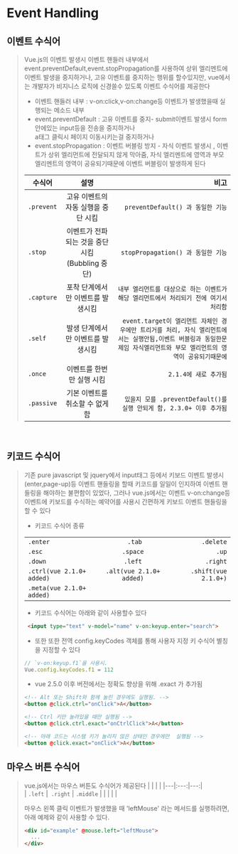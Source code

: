 # Event Handling

## 이벤트 수식어 
> Vue.js의 이벤트 발생시 이벤트 핸들러 내부에서 event.preventDefault,event.stopPropagation를 사용하여 
  상위 엘리멘트에 이벤트 발생을 중지하거나, 고유 이벤트를 중지하는 행위를 할수있지만, vue에서는 개발자가 
  비지니스 로직에 신경쓸수 있도록 이벤트 수식어를 제공한다
>  - 이벤트 핸들러 내부 : v-on:click,v-on:change등 이벤트가 발생했을때 실행되는 메소드 내부
>  - event.preventDefault : 고유 이벤트를 중지- submit이벤트 발생시 form안에있는 input등을 전송을 중지하거나<br> a태그 클릭시 페이지 이동시키는걸 중지하거나
>  - event.stopPropagation : 이벤트 버블링 방지 - 자식 이벤트 발생시 , 이벤트가 상위 엘리먼트에 전달되지 않게 막아줌, 자식 엘리멘트에 영역과 부모 엘리멘트의 영역이 공유되기때문에 이벤트 버블링이 발생하게 된다
> 
> | 수식어 | 설명 | 비고 |
> |---|:---:|---:|
> | `.prevent` | 고유 이벤트의 자동 실행을 중단 시킴 | `preventDefault() 과 동일한 기능` |
> | `.stop` | 이벤트가 전파되는 것을 중단 시킴 (Bubbling 중단) | `stopPropagation() 과 동일한 기능`  |
> | `.capture` | 포착 단계에서만 이벤트를 발생시킴 | `내부 엘리먼트를 대상으로 하는 이벤트가 해당 엘리먼트에서 처리되기 전에 여기서 처리함` |
> | `.self` | 발생 단계에서만 이벤트를 발생시킴 | `event.target이 엘리먼트 자체인 경우에만 트리거를 처리, 자식 엘리먼트에서는 실행안됨,이벤트 버블링과 동일한문제임 자식엘리먼트와 부모 엘리먼트의 영역이 공유되기때문에`  |
> | `.once` | 이벤트를 한번만 실행 시킴 | `2.1.4에 새로 추가됨`  |
> | `.passive` | 기본 이벤트를 취소할 수 없게 함 | `있을지 모를 .preventDefault()를 실행 안되게 함, 2.3.0+ 이후 추가됨`  |
<br>

## 키코드 수식어
> 기존 pure javascript 및 jquery에서 input태그 등에서 키보드 이벤트 발생시(enter,page-up)등 이벤트 핸들링을 할때 키코드를 일일이 인지하여 이벤트 핸들링을 해야하는 불편함이 있었다, 그러나 vue.js에서는 이벤트 v-on:change등 이벤트에 키보드를 수식하는 예약어를 사용시 간편하게 키보드 이벤트 핸들링을 할 수 있다 
>
>- 키코드 수식어 종류
>
> |   |     |    |
> |---|:---:|---:|                        
> | `.enter` |` .tab` | `.delete` |
> | `.esc` | `.space` | `.up`  |
> | `.down` | `.left` | `.right` |
> | `.ctrl(vue 2.1.0+ added)` | `.alt(vue 2.1.0+ added)` | `.shift(vue 2.1.0+)`  |
> | `.meta(vue 2.1.0+ added)` | |   |
> - 키코드 수식어는 아래와 같이 사용할수 있다
> ```html
>  <input type="text" v-model="name" v-on:keyup.enter="search">
> ```
>
> - 또한 또한 전역 config.keyCodes 객체를 통해 사용자 지정 키 수식어 별칭을 지정할 수 있다
>  
>  ```javascript
>  // `v-on:keyup.f1`을 사용시.
>  Vue.config.keyCodes.f1 = 112
>  ```
> - vue 2.5.0 이후 버전에서는
> 정확도 향상을 위해 .exact 가 추가됨
>  ``` html
>  <!-- Alt 또는 Shift와 함께 눌린 경우에도 실행됨. -->
> <button @click.ctrl="onClick">A</button>
> 
> <!-- Ctrl 키만 눌려있을 때만 실행됨 -->
> <button @click.ctrl.exact="onCtrlClick">A</button>
>
> <!-- 아래 코드는 시스템 키가 눌리지 않은 상태인 경우에만  실행됨 -->
> <button @click.exact="onClick">A</button>
>  ```

## 마우스 버튼 수식어
> vue.js에서는 마우스 버튼도 수식어가 제공된다
> |   |     |    |
> |---|:---:|---:|                        
> | `.left` |` .right` | `.middle` |
> |          |         |            |
>
>  마우스 왼쪽 클릭 이벤트가 발생했을 때 'leftMouse' 라는 메서드를 실행하려면, 아래 예제와 같이 사용할 수 있다.
>```html
><div id="example" @mouse.left="leftMouse">
>	...
></div>
> ```




 